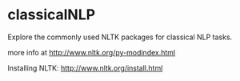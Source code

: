 # classicalNLP
Explore the commonly used NLTK packages for classical NLP tasks.

more info at http://www.nltk.org/py-modindex.html

Installing NLTK:
http://www.nltk.org/install.html
